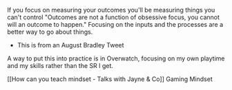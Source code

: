 If you focus on measuring your outcomes you'll be measuring things you can't control
"Outcomes are not a function of obsessive focus, you cannot will an outcome to happen."
Focusing on the inputs and the processes are a better way to go about things.

- This is from an August Bradley Tweet

A way to put this into practice is in Overwatch, focusing on my own playtime and my skills rather than the SR I get.

[[How can you teach mindset - Talks with Jayne & Co]] Gaming Mindset